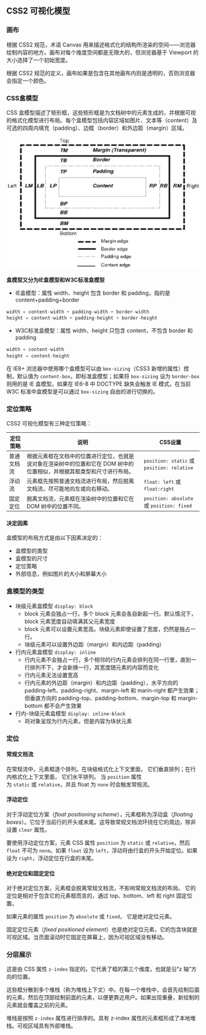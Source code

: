 ## CSS2 可视化模型

### 画布

根据 CSS2 规范，术语 Canvas 用来描述格式化的结构所渲染的空间——浏览器绘制内容的地方。画布对每个维度空间都是无限大的，但浏览器基于 Viewport 的大小选择了一个初始宽度。

根据 CSS2 规范的定义，画布如果是包含在其他画布内则是透明的，否则浏览器会指定一个颜色。

### CSS盒模型

CSS 盒模型描述了矩形框，这些矩形框是为文档树中的元素生成的，并根据可视的格式化模型进行布局。每个盒模型包括内容区域如图片、文本等（content）及可选的四周内填充（padding）、边框（border）和外边距（margin）区域。 

![CSS盒模型](../../images/5/65ff4f06-83bc-4af1-a848-ac0c8bdd43e9.jpg)

**盒模型又分为IE盒模型和W3C标准盒模型**

- IE盒模型：属性 width、height 包含 border 和 padding，指的是 content+padding+border

```js
width = content-width + padding-width + border-width
height = content-width + padding-height + border-height
```

- W3C标准盒模型：属性 width、height 只包含 content，不包含 border 和 padding

```js
width = content-width
height = content-height
```

在 IE8+ 浏览器中使用哪个盒模型可以由 `box-sizing`（CSS3 新增的属性）控制，默认值为 `content-box`，即标准盒模型；如果将 `box-sizing` 设为 `border-box` 则用的是 IE 盒模型。如果在 IE6-8 中 DOCTYPE 缺失会触发 IE 模式。在当前 W3C 标准中盒模型是可以通过 `box-sizing` 自由的进行切换的。

### 定位策略

CSS2 可视化模型有三种定位策略：

| 定位策略   | 说明                                                         | CSS设置                                    |
| ---------- | ------------------------------------------------------------ | ------------------------------------------ |
| 普通文档流 | 根据元素框在文档中的位置进行定位，也就是说对象在渲染树中的位置和它在 DOM 树中的位置相似，并根据其框类型和尺寸进行布局。 | `position: static` 或 `position: relative` |
| 浮动流     | 元素框先按照普通文档流进行布局，然后脱离文档流，尽可能地向左或向右移动。 | `float: left` 或 `float:right`             |
| 固定定位   | 脱离文档流，元素框在渲染树中的位置和它在 DOM 树中的位置不同。 | `position: absolute` 或 `position: fixed`  |

#### 决定因素

盒模型的布局方式是由以下因素决定的：

- 盒模型的类型
- 盒模型的尺寸
- 定位策略
- 外部信息，例如图片的大小和屏幕大小

### 盒模型的类型

- 块级元素盒模型 `display: block`
  - block 元素会独占一行，多个 block 元素会各自新起一行。默认情况下，block 元素宽度自动填满其父元素宽度
  - block 元素可以设置元素宽高。块级元素即使设置了宽度，仍然是独占一行。
  - 块级元素可以设置外边距（margin）和内边距（padding）
- 行内元素盒模型 `display: inline`
  - 行内元素不会独占一行，多个相邻的行内元素会排列在同一行里，直到一行排列不下，才会新换一行，其宽度随元素的内容而变化
  - 行内元素无法设置宽高
  - 行内元素的外边距（margin）和内边距（padding），水平方向的 padding-left、padding-right、margin-left 和 marin-right 都产生效果；但垂直方向的 padding-top、padding-bottom、margin-top 和 margin-bottom 都不会产生效果
- 行内-块级元素盒模型 `display: inline-block`
  - 将对象呈现为行内元素，但是内容为块状元素

### 定位

#### 常规文档流

在常规流中，元素框逐个排列。在块级格式化上下文里面， 它们垂直排列；在行内格式化上下文里面， 它们水平排列。 当 `position` 属性为 `static` 或 `relative`，并且 float 为 `none` 时会触发常规流。

#### 浮动定位

对于浮动定位方案（*float positioning scheme*），元素框称为浮动盒（*floating boxes*）。它位于当前行的开头或末尾。这导致常规文档流环绕在它的周边，除非设置 `clear` 属性。

要使用浮动定位方案，元素 CSS 属性 `position` 为 `static` 或 `relative`，然后 `float` 不可为 `none`。如果  `float` 设为 `left`，浮动将由行盒的开头开始定位。如果设为 `right`，浮动定位在行盒的末尾。

#### 绝对定位和固定定位

对于绝对定位方案，元素框会脱离常规文档流，不影响常规文档流的布局。 它的定位是相对于包含它的元素框而言的，通过 top、bottom、left 和 right 固定位置。

如果元素的属性 `position` 为 `absolute` 或 `fixed`， 它是绝对定位元素。

固定定位元素（*fixed positioned element*）也是绝对定位元素，它的包含块就是可视区域。当页面滚动时它固定在屏幕上，因为可视区域没有移动。

### 分层展示

这是由 CSS 属性 `z-index` 指定的。它代表了框的第三个维度，也就是沿“z 轴”方向的位置。

这些框分散到多个堆栈（称为堆栈上下文）中。在每一个堆栈中，会首先绘制后面的元素，然后在顶部绘制前面的元素，以便更靠近用户。如果出现重叠，新绘制的元素就会覆盖之前的元素。 

堆栈是按照 `z-index` 属性进行排序的。具有 z-index 属性的元素框形成了本地堆栈。可视区域具有外部堆栈。